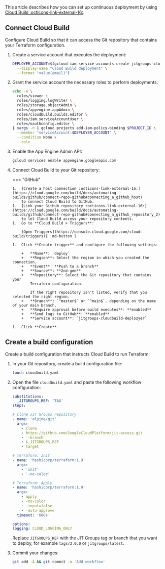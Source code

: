 This article describes how you can set up continuous deployment
by using [Cloud Build :octicons-link-external-16:](https://cloud.google.com/build/docs/overview).

## Connect Cloud Build

Configure Cloud Build so that it can access the Git repository that contains your
Terraform configuration.

1.  Create a service account that executes the deployment:

    ```sh
    DEPLOYER_ACCOUNT=$(gcloud iam service-accounts create jitgroups-cloudbuild-deployer \
      --display-name "Cloud Build deployment" \
      --format "value(email)")
    ```

1.  Grant the service account the necessary roles to perform deployments:

    ```sh
    echo -n \
      roles/viewer \
      roles/logging.logWriter \
      roles/storage.objectAdmin \
      roles/appengine.appAdmin \
      roles/cloudbuild.builds.editor \
      roles/iam.serviceAccountUser \
      roles/oauthconfig.editor \
    | xargs -n 1 gcloud projects add-iam-policy-binding $PROJECT_ID \
      --member "serviceAccount:$DEPLOYER_ACCOUNT" \
      --condition None \
      --role 
    ```

1.  Enable the App Engine Admin API:

    ```sh
    gcloud services enable appengine.googleapis.com
    ```
    
1.  Connect Cloud Build to your Git repository:

    === "GitHub"
    
        1.  [Create a host connection :octicons-link-external-16:](https://cloud.google.com/build/docs/automating-builds/github/connect-repo-github#connecting_a_github_host)
            to connect Cloud Build to GitHub.
        1.  [Link your GitHub repository :octicons-link-external-16:](https://cloud.google.com/build/docs/automating-builds/github/connect-repo-github#connecting_a_github_repository_2)
            to let Cloud Build access your repository contents.
        1.  Go to **Cloud Build > Triggers**:
    
            [Open Triggers](https://console.cloud.google.com/cloud-build/triggers){ .md-button }
    
        1.  Click **Create trigger** and configure the following settings:
    
            +   **Name**: `deploy`
            +   **Region**: Select the region in which you created the connection.
            +   **Event**: **Push to a branch**
            +   **Source**: **2nd-gen**
            +   **Repository**: Select the Git repository that contains your
                Terraform configuration.
          
                If the right repository isn't listed, verify that you selected the right region.
            +   **Branch**: `^master$` or `^main$`, depending on the name of your main branch. 
            +   **Require approval before build executes**: **enabled**
            +   **Send logs to GitHub**: **enabled**
            +   **Service account**: `jitgroups-cloudbuild-deplozyer`
    
        1.  Click **Create**.

## Create a build configuration

Create a build configuration that instructs Cloud Build to run Terraform:
    
1.  In your Git repository, create a build configuration file:

    ```sh
    touch cloudbuild.yaml
    ```
        
1.  Open the file `cloudbuild.yaml` and paste the following workflow configuration:
    
    ```yaml
    substitutions:
      _JITGROUPS_REF: 'TAG'
    steps:
    
    # Clone JIT Groups repository
    - name: 'alpine/git'
      args:
        - clone
        - https://github.com/GoogleCloudPlatform/jit-access.git
        - --branch
        - $_JITGROUPS_REF
        - target
    
    # Terraform: Init
    - name: 'hashicorp/terraform:1.9'
      args:
        - 'init'
        - '-no-color'
    
    # Terraform: Apply
    - name: 'hashicorp/terraform:1.9'
      args:
        - apply
        - -no-color
        - -input=false
        - -auto-approve
      timeout: '600s'
    
    options:
    logging: CLOUD_LOGGING_ONLY
    ```
        
    Replace `JITGROUPS_REF` with the JIT Groups tag or branch that you want to deploy, for example `tags/2.0.0` or
    `jitgroups/latest`.
    
   1.  Commit your changes:
    
       ```sh
       git add -A && git commit -m 'Add workflow'
       ```